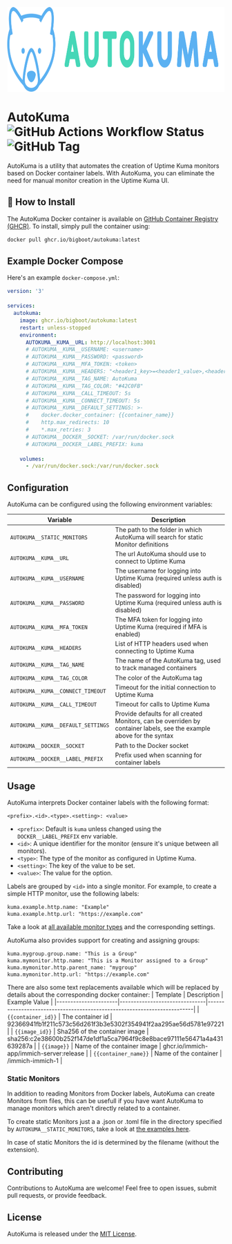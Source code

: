 <div align="center" width="100%">
    <img src="./logo.svg" height="196" alt="" />
</div>



# AutoKuma ![GitHub Actions Workflow Status](https://img.shields.io/github/actions/workflow/status/BigBoot/AutoKuma/docker-build-push.yml?style=flat&logo=rust) ![GitHub Tag](https://img.shields.io/github/v/tag/BigBoot/AutoKuma?logo=github&label=latest)

AutoKuma is a utility that automates the creation of Uptime Kuma monitors based on Docker container labels. With AutoKuma, you can eliminate the need for manual monitor creation in the Uptime Kuma UI.

## 🔧 How to Install

The AutoKuma Docker container is available on [GitHub Container Registry (GHCR)](https://github.com/BigBoot/AutoKuma/pkgs/container/autokuma). To install, simply pull the container using:

```bash
docker pull ghcr.io/bigboot/autokuma:latest
```

## Example Docker Compose

Here's an example `docker-compose.yml`:

```yaml
version: '3'

services:
  autokuma:
    image: ghcr.io/bigboot/autokuma:latest
    restart: unless-stopped
    environment:
      AUTOKUMA__KUMA__URL: http://localhost:3001
      # AUTOKUMA__KUMA__USERNAME: <username> 
      # AUTOKUMA__KUMA__PASSWORD: <password>
      # AUTOKUMA__KUMA__MFA_TOKEN: <token>
      # AUTOKUMA__KUMA__HEADERS: "<header1_key>=<header1_value>,<header2_key>=<header2_value>,..."
      # AUTOKUMA__KUMA__TAG_NAME: AutoKuma
      # AUTOKUMA__KUMA__TAG_COLOR: "#42C0FB"
      # AUTOKUMA__KUMA__CALL_TIMEOUT: 5s
      # AUTOKUMA__KUMA__CONNECT_TIMEOUT: 5s
      # AUTOKUMA__KUMA__DEFAULT_SETTINGS: >- 
      #    docker.docker_container: {{container_name}}
      #    http.max_redirects: 10
      #    *.max_retries: 3
      # AUTOKUMA__DOCKER__SOCKET: /var/run/docker.sock
      # AUTOKUMA__DOCKER__LABEL_PREFIX: kuma
      
    volumes:
      - /var/run/docker.sock:/var/run/docker.sock
```

## Configuration

AutoKuma can be configured using the following environment variables:

| Variable                           | Description                                                                                                           |
|------------------------------------|-----------------------------------------------------------------------------------------------------------------------|
| `AUTOKUMA__STATIC_MONITORS`        | The path to the folder in which AutoKuma will search for static Monitor definitions                                   |
| `AUTOKUMA__KUMA__URL`              | The url AutoKuma should use to connect to Uptime Kuma                                                                 |
| `AUTOKUMA__KUMA__USERNAME`         | The username for logging into Uptime Kuma (required unless auth is disabled)                                          |
| `AUTOKUMA__KUMA__PASSWORD`         | The password for logging into Uptime Kuma (required unless auth is disabled)                                          |
| `AUTOKUMA__KUMA__MFA_TOKEN`        | The MFA token for logging into Uptime Kuma (required if MFA is enabled)                                               |
| `AUTOKUMA__KUMA__HEADERS`          | List of HTTP headers used when connecting to Uptime Kuma                                                              |
| `AUTOKUMA__KUMA__TAG_NAME`         | The name of the AutoKuma tag, used to track managed containers                                                        |
| `AUTOKUMA__KUMA__TAG_COLOR`        | The color of the AutoKuma tag                                                                                         |
| `AUTOKUMA__KUMA__CONNECT_TIMEOUT`  | Timeout for the initial connection to Uptime Kuma                                                                     |
| `AUTOKUMA__KUMA__CALL_TIMEOUT`     | Timeout for calls to Uptime Kuma                                                                                      |
| `AUTOKUMA__KUMA__DEFAULT_SETTINGS` | Provide defaults for all created Monitors, can be overriden by container labels, see the example above for the syntax |
| `AUTOKUMA__DOCKER__SOCKET`         | Path to the Docker socket                                                                                             |
| `AUTOKUMA__DOCKER__LABEL_PREFIX`   | Prefix used when scanning for container labels                                                                        |



## Usage

AutoKuma interprets Docker container labels with the following format:

```plaintext
<prefix>.<id>.<type>.<setting>: <value>
```

- `<prefix>`: Default is `kuma` unless changed using the `DOCKER__LABEL_PREFIX` env variable.
- `<id>`: A unique identifier for the monitor (ensure it's unique between all monitors).
- `<type>`: The type of the monitor as configured in Uptime Kuma.
- `<setting>`: The key of the value to be set.
- `<value>`: The value for the option.

Labels are grouped by `<id>` into a single monitor. For example, to create a simple HTTP monitor, use the following labels:

```plaintext
kuma.example.http.name: "Example"
kuma.example.http.url: "https://example.com"
```

Take a look at [all available monitor types](MONITOR_TYPES.md) and the corresponding settings.


AutoKuma also provides support for creating and assigning groups:

```plaintext
kuma.mygroup.group.name: "This is a Group"
kuma.mymonitor.http.name: "This is a Monitor assigned to a Group"
kuma.mymonitor.http.parent_name: "mygroup"
kuma.mymonitor.http.url: "https://example.com"
```

There are also some text replacements available which will be replaced by details about the corresponding docker container:
| Template             | Description                   | Example Value                                                           |
|----------------------|-------------------------------|-------------------------------------------------------------------------|
| `{{container_id}}`   | The container id              | 92366941fb1f211c573c56d261f3b3e5302f354941f2aa295ae56d5781e97221        |
| `{{image_id}}`       | Sha256 of the container image | sha256:c2e38600b252f147de1df1a5ca7964f9c8e8bace97111e56471a4a431639287a |
| `{{image}}`          | Name of the container image   | ghcr.io/immich-app/immich-server:release                                |
| `{{container_name}}` | Name of the container         | /immich-immich-1                                                        |


### Static Monitors
In addition to reading Monitors from Docker labels, AutoKuma can create Monitors from files, this can be usefull if you have want AutoKuma to manage monitors which aren't directly related to a container. 

To create static Monitors just a a .json or .toml file in the directory specified by `AUTOKUMA__STATIC_MONITORS`, take a look at [the examples here](monitors).

In case of static Monitors the id is determined by the filename (without the extension).




## Contributing

Contributions to AutoKuma are welcome! Feel free to open issues, submit pull requests, or provide feedback.

## License

AutoKuma is released under the [MIT License](LICENSE).
